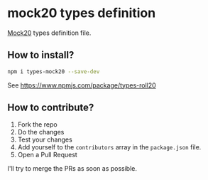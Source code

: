 # mock20 types definition

[Mock20](https://github.com/kyleady/Mock20) types definition file.

## How to install?

```bash
npm i types-mock20 --save-dev
```

See https://www.npmjs.com/package/types-roll20

## How to contribute?

1. Fork the repo
1. Do the changes
1. Test your changes
1. Add yourself to the `contributors` array in the `package.json` file.
1. Open a Pull Request

I'll try to merge the PRs as soon as possible.
